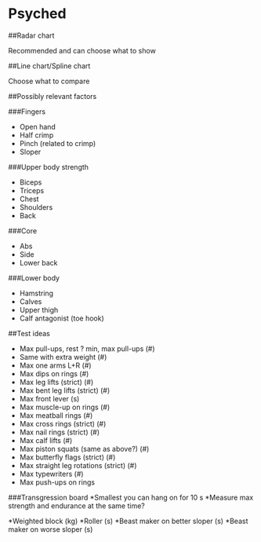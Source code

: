 Psyched
=======

##Radar chart

Recommended and can choose what to show

##Line chart/Spline chart

Choose what to compare

##Possibly relevant factors

###Fingers

* Open hand
* Half crimp
* Pinch (related to crimp)
* Sloper

###Upper body strength

* Biceps
* Triceps
* Chest
* Shoulders
* Back

###Core

* Abs
* Side
* Lower back

###Lower body

* Hamstring
* Calves
* Upper thigh
* Calf antagonist (toe hook)

##Test ideas

* Max pull-ups, rest ? min, max pull-ups (#)
* Same with extra weight (#)
* Max one arms L+R (#)
* Max dips on rings (#)
* Max leg lifts (strict) (#)
* Max bent leg lifts (strict) (#)
* Max front lever (s)
* Max muscle-up on rings (#)
* Max meatball rings (#)
* Max cross rings (strict) (#)
* Max nail rings (strict) (#)
* Max calf lifts (#)
* Max piston squats (same as above?) (#)
* Max butterfly flags (strict) (#)
* Max straight leg rotations (strict) (#)
* Max typewriters (#)
* Max push-ups on rings

###Transgression board
*Smallest you can hang on for 10 s
*Measure max strength and endurance at the same time?

*Weighted block (kg)
*Roller (s)
*Beast maker on better sloper (s)
*Beast maker on worse sloper (s)
